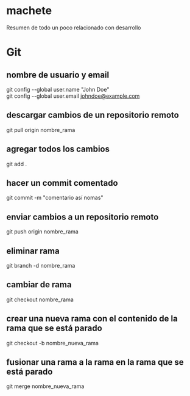 # machete
Resumen de todo un poco relacionado con desarrollo

# Git

## nombre de usuario y email
git config --global user.name "John Doe" <br/>
git config --global user.email johndoe@example.com

## descargar cambios de un repositorio remoto
git pull origin nombre_rama

## agregar todos los cambios
git add .

## hacer un commit comentado
git commit -m "comentario así nomas"

## enviar cambios a un repositorio remoto
git push origin nombre_rama

## eliminar rama
git branch -d nombre_rama

## cambiar de rama
git checkout nombre_rama

## crear una nueva rama con el contenido de la rama que se está parado
git checkout -b nombre_nueva_rama

## fusionar una rama a la rama en la rama que se está parado
git merge nombre_nueva_rama
